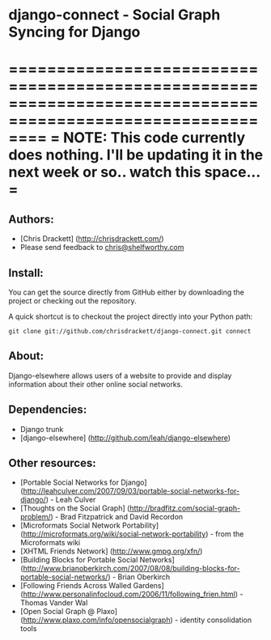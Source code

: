 django-connect - Social Graph Syncing for Django
===================================

============================================================================================================
= NOTE: This code currently does nothing. I'll be updating it in the next week or so.. watch this space... =
============================================================================================================


Authors:
------------
* [Chris Drackett] (http://chrisdrackett.com/)
* Please send feedback to chris@shelfworthy.com


Install:
------------

You can get the source directly from GitHub either by downloading the project or checking out the repository.

A quick shortcut is to checkout the project directly into your Python path:

	git clone git://github.com/chrisdrackett/django-connect.git connect


About:
------------

Django-elsewhere allows users of a website to provide and display information about their 
other online social networks.

Dependencies:
------------

* Django trunk
* [django-elsewhere] (http://github.com/leah/django-elsewhere)

Other resources:
----------------

* [Portable Social Networks for Django] (http://leahculver.com/2007/09/03/portable-social-networks-for-django/) - Leah Culver
* [Thoughts on the Social Graph] (http://bradfitz.com/social-graph-problem/) - Brad Fitzpatrick and David Recordon
* [Microformats Social Network Portability] (http://microformats.org/wiki/social-network-portability) - from the Microformats wiki
* [XHTML Friends Network] (http://www.gmpg.org/xfn/)
* [Building Blocks for Portable Social Networks] (http://www.brianoberkirch.com/2007/08/08/building-blocks-for-portable-social-networks/) - Brian Oberkirch
* [Following Friends Across Walled Gardens] (http://www.personalinfocloud.com/2006/11/following_frien.html) - Thomas Vander Wal
* [Open Social Graph @ Plaxo] (http://www.plaxo.com/info/opensocialgraph) - identity consolidation tools